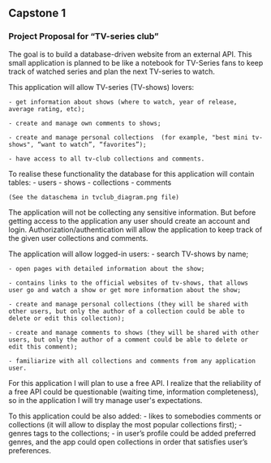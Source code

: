## Capstone 1 
### Project Proposal for “TV-series club” 
The goal is to build a database-driven website from an external API. This small application is planned to be like a notebook for TV-Series fans to keep track of watched series and plan the next TV-series to watch.  

This application will allow TV-series (TV-shows) lovers:

    - get information about shows (where to watch, year of release, average rating, etc);

    - create and manage own comments to shows;

    - create and manage personal collections  (for example, "best mini tv-shows", “want to watch”, “favorites”); 

    - have access to all tv-club collections and comments.

To realise these functionality the database for this application will contain tables: 
    - users
    - shows
    - collections
    - comments

    (See the dataschema in tvclub_diagram.png file) 

The application will not be collecting any sensitive information.  But before getting access to the application any user should create an account and login. Authorization/authentication will allow the application to keep track of the given user collections and comments. 

The application will allow logged-in users:
    - search TV-shows by name;

    - open pages with detailed information about the show;

    - contains links to the official websites of tv-shows, that allows user go and watch a show or get more information about the show;

    - create and manage personal collections (they will be shared with other users, but only the author of a collection could be able to delete or edit this collection);

    - create and manage comments to shows (they will be shared with other users, but only the author of a comment could be able to delete or edit this comment);

    - familiarize with all collections and comments from any application user.


For this application I will plan to use a free API. I realize  that the reliability of a free API could be questionable (waiting time, information completeness), so in the application I will try manage user's expectations.


To this application could be also added:
    - likes to somebodies comments or collections (it will allow to display the most popular collections first);
    - genres tags to the collections;
    - in user’s profile could be added preferred genres, and the app could open collections in order that satisfies user’s preferences.


 

